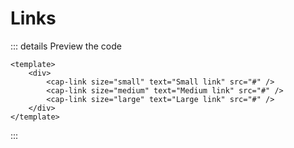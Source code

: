 # Links

<Link />

::: details Preview the code

```vue
<template>
	<div>
		<cap-link size="small" text="Small link" src="#" />
		<cap-link size="medium" text="Medium link" src="#" />
		<cap-link size="large" text="Large link" src="#" />
	</div>
</template>

```

:::
